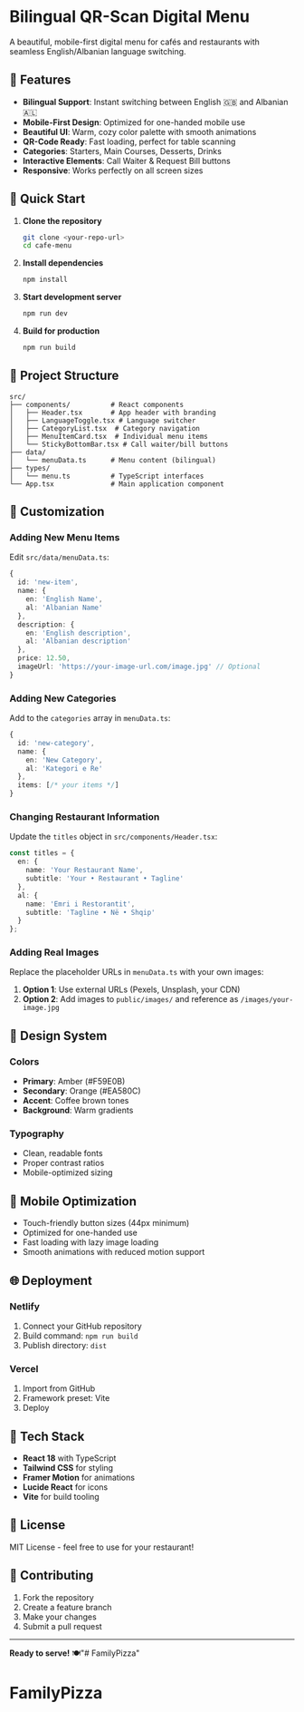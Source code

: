 # Bilingual QR-Scan Digital Menu

A beautiful, mobile-first digital menu for cafés and restaurants with seamless English/Albanian language switching.

## 🌟 Features

- **Bilingual Support**: Instant switching between English 🇬🇧 and Albanian 🇦🇱
- **Mobile-First Design**: Optimized for one-handed mobile use
- **Beautiful UI**: Warm, cozy color palette with smooth animations
- **QR-Code Ready**: Fast loading, perfect for table scanning
- **Categories**: Starters, Main Courses, Desserts, Drinks
- **Interactive Elements**: Call Waiter & Request Bill buttons
- **Responsive**: Works perfectly on all screen sizes

## 🚀 Quick Start

1. **Clone the repository**
   ```bash
   git clone <your-repo-url>
   cd cafe-menu
   ```

2. **Install dependencies**
   ```bash
   npm install
   ```

3. **Start development server**
   ```bash
   npm run dev
   ```

4. **Build for production**
   ```bash
   npm run build
   ```

## 📁 Project Structure

```
src/
├── components/          # React components
│   ├── Header.tsx       # App header with branding
│   ├── LanguageToggle.tsx # Language switcher
│   ├── CategoryList.tsx  # Category navigation
│   ├── MenuItemCard.tsx  # Individual menu items
│   └── StickyBottomBar.tsx # Call waiter/bill buttons
├── data/
│   └── menuData.ts      # Menu content (bilingual)
├── types/
│   └── menu.ts          # TypeScript interfaces
└── App.tsx              # Main application component
```

## 🔧 Customization

### Adding New Menu Items

Edit `src/data/menuData.ts`:

```typescript
{
  id: 'new-item',
  name: {
    en: 'English Name',
    al: 'Albanian Name'
  },
  description: {
    en: 'English description',
    al: 'Albanian description'
  },
  price: 12.50,
  imageUrl: 'https://your-image-url.com/image.jpg' // Optional
}
```

### Adding New Categories

Add to the `categories` array in `menuData.ts`:

```typescript
{
  id: 'new-category',
  name: {
    en: 'New Category',
    al: 'Kategori e Re'
  },
  items: [/* your items */]
}
```

### Changing Restaurant Information

Update the `titles` object in `src/components/Header.tsx`:

```typescript
const titles = {
  en: {
    name: 'Your Restaurant Name',
    subtitle: 'Your • Restaurant • Tagline'
  },
  al: {
    name: 'Emri i Restorantit',
    subtitle: 'Tagline • Në • Shqip'
  }
};
```

### Adding Real Images

Replace the placeholder URLs in `menuData.ts` with your own images:

1. **Option 1**: Use external URLs (Pexels, Unsplash, your CDN)
2. **Option 2**: Add images to `public/images/` and reference as `/images/your-image.jpg`

## 🎨 Design System

### Colors
- **Primary**: Amber (#F59E0B)
- **Secondary**: Orange (#EA580C)
- **Accent**: Coffee brown tones
- **Background**: Warm gradients

### Typography
- Clean, readable fonts
- Proper contrast ratios
- Mobile-optimized sizing

## 📱 Mobile Optimization

- Touch-friendly button sizes (44px minimum)
- Optimized for one-handed use
- Fast loading with lazy image loading
- Smooth animations with reduced motion support

## 🌐 Deployment

### Netlify
1. Connect your GitHub repository
2. Build command: `npm run build`
3. Publish directory: `dist`

### Vercel
1. Import from GitHub
2. Framework preset: Vite
3. Deploy

## 🔧 Tech Stack

- **React 18** with TypeScript
- **Tailwind CSS** for styling
- **Framer Motion** for animations
- **Lucide React** for icons
- **Vite** for build tooling

## 📄 License

MIT License - feel free to use for your restaurant!

## 🤝 Contributing

1. Fork the repository
2. Create a feature branch
3. Make your changes
4. Submit a pull request

---

**Ready to serve!** 🍽️"# FamilyPizza" 
# FamilyPizza
